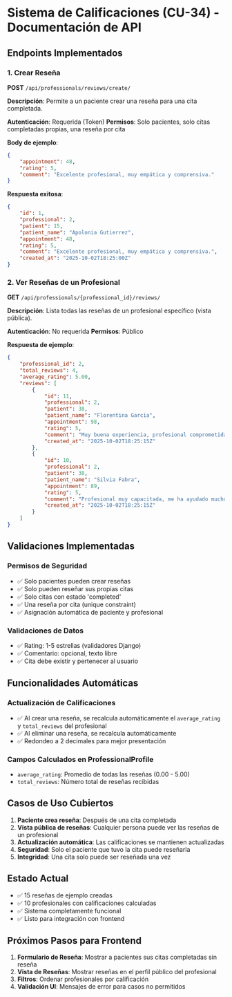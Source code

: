 # Sistema de Calificaciones (CU-34) - Documentación de API

## Endpoints Implementados

### 1. Crear Reseña
**POST** `/api/professionals/reviews/create/`

**Descripción**: Permite a un paciente crear una reseña para una cita completada.

**Autenticación**: Requerida (Token)
**Permisos**: Solo pacientes, solo citas completadas propias, una reseña por cita

**Body de ejemplo**:
```json
{
    "appointment": 48,
    "rating": 5,
    "comment": "Excelente profesional, muy empática y comprensiva."
}
```

**Respuesta exitosa**:
```json
{
    "id": 1,
    "professional": 2,
    "patient": 15,
    "patient_name": "Apolonia Gutierrez",
    "appointment": 48,
    "rating": 5,
    "comment": "Excelente profesional, muy empática y comprensiva.",
    "created_at": "2025-10-02T18:25:00Z"
}
```

### 2. Ver Reseñas de un Profesional
**GET** `/api/professionals/{professional_id}/reviews/`

**Descripción**: Lista todas las reseñas de un profesional específico (vista pública).

**Autenticación**: No requerida
**Permisos**: Público

**Respuesta de ejemplo**:
```json
{
    "professional_id": 2,
    "total_reviews": 4,
    "average_rating": 5.00,
    "reviews": [
        {
            "id": 11,
            "professional": 2,
            "patient": 38,
            "patient_name": "Florentina Garcia",
            "appointment": 98,
            "rating": 5,
            "comment": "Muy buena experiencia, profesional comprometida con sus pacientes.",
            "created_at": "2025-10-02T18:25:15Z"
        },
        {
            "id": 10,
            "professional": 2,
            "patient": 38,
            "patient_name": "Silvia Fabra",
            "appointment": 89,
            "rating": 5,
            "comment": "Profesional muy capacitada, me ha ayudado mucho en mi crecimiento personal.",
            "created_at": "2025-10-02T18:25:15Z"
        }
    ]
}
```

## Validaciones Implementadas

### Permisos de Seguridad
- ✅ Solo pacientes pueden crear reseñas
- ✅ Solo pueden reseñar sus propias citas
- ✅ Solo citas con estado 'completed'
- ✅ Una reseña por cita (unique constraint)
- ✅ Asignación automática de paciente y profesional

### Validaciones de Datos
- ✅ Rating: 1-5 estrellas (validadores Django)
- ✅ Comentario: opcional, texto libre
- ✅ Cita debe existir y pertenecer al usuario

## Funcionalidades Automáticas

### Actualización de Calificaciones
- ✅ Al crear una reseña, se recalcula automáticamente el `average_rating` y `total_reviews` del profesional
- ✅ Al eliminar una reseña, se recalcula automáticamente
- ✅ Redondeo a 2 decimales para mejor presentación

### Campos Calculados en ProfessionalProfile
- `average_rating`: Promedio de todas las reseñas (0.00 - 5.00)
- `total_reviews`: Número total de reseñas recibidas

## Casos de Uso Cubiertos

1. **Paciente crea reseña**: Después de una cita completada
2. **Vista pública de reseñas**: Cualquier persona puede ver las reseñas de un profesional
3. **Actualización automática**: Las calificaciones se mantienen actualizadas
4. **Seguridad**: Solo el paciente que tuvo la cita puede reseñarla
5. **Integridad**: Una cita solo puede ser reseñada una vez

## Estado Actual

- ✅ 15 reseñas de ejemplo creadas
- ✅ 10 profesionales con calificaciones calculadas
- ✅ Sistema completamente funcional
- ✅ Listo para integración con frontend

## Próximos Pasos para Frontend

1. **Formulario de Reseña**: Mostrar a pacientes sus citas completadas sin reseña
2. **Vista de Reseñas**: Mostrar reseñas en el perfil público del profesional
3. **Filtros**: Ordenar profesionales por calificación
4. **Validación UI**: Mensajes de error para casos no permitidos